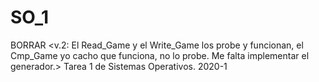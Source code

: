 # SO_1
BORRAR <v.2: El Read_Game y el Write_Game los probe y funcionan, el Cmp_Game yo cacho que funciona, no lo probe. 
Me falta implementar el generador.>
Tarea 1 de Sistemas Operativos. 2020-1
